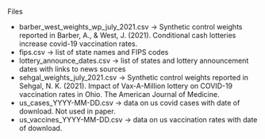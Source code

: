 Files
* barber_west_weights_wp_july_2021.csv -> Synthetic control weights reported in Barber, A., & West, J. (2021). Conditional cash lotteries increase covid-19 vaccination rates.
* fips.csv -> list of state names and FIPS codes
* lottery_announce_dates.csv -> list of states and lottery announcement dates with links to news sources 
* sehgal_weights_july_2021.csv -> Synthetic control weights reported in Sehgal, N. K. (2021). Impact of Vax-A-Million lottery on COVID-19 vaccination rates in Ohio. The American Journal of Medicine.
* us_cases_YYYY-MM-DD.csv -> data on us covid cases with date of download. Not used in paper. 
* us_vaccines_YYYY-MM-DD.csv -> data on us vaccination rates with date of download.
